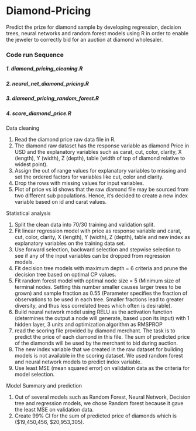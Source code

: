 # Diamond-Pricing

Predict the prize for diamond sample by developing regression, decision trees, neural networks and random forest models using R in order to enable the jeweler to correctly bid for an auction at diamond wholesaler.

### Code run Sequence
##### 1. diamond_pricing_cleaning.R
##### 2. neural_net_diamond_pricing.R
##### 3. diamond_pricing_random_forest.R
##### 4. score_diamond_price.R


Data cleaning

1.	Read the diamond price raw data file in R.
2.	The diamond raw dataset has the response variable as diamond Price in USD and the explanatory variables such as carat, cut, color, clarity, X (length), Y (width), Z (depth), table (width of top of diamond relative to widest point).
3.	Assign the out of range values for explanatory variables to missing and set the ordered factors for variables like cut, color and clarity.
4.	Drop the rows with missing values for input variables.
5.	Plot of price vs id shows that the raw diamond file may be sourced from two different sub populations. Hence, it’s decided to create a new index variable based on id and carat values.

Statistical analysis

1.	Split the clean data into 70/30 training and validation split.
2.	Fit linear regression model with price as response variable and carat, cut, color, clarity, X (length), Y (width), Z (depth), table and new index as explanatory variables on the training data set.
3.	Use forward selection, backward selection and stepwise selection to see if any of the input variables can be dropped from regression models.
4.	Fit decision tree models with maximum depth = 6 criteria and prune the decision tree based on optimal CP values. 
5.	Fit random forest model with optimal node size = 5 (Minimum size of terminal nodes. Setting this number smaller causes larger trees to be grown)
and sample fraction as 0.55 (Parameter specifies the fraction of observations to be used in each tree. Smaller fractions lead to greater diversity, and thus less correlated trees which often is desirable).
6.	Build neural network model using RELU as the activation function (determines the output a node will generate, based upon its input) with 1 hidden layer, 3 units and optimization algorithm as RMSPROP
7.	read the scoring file provided by diamond merchant. The task is to predict the price of each diamond in this file. The sum of predicted price of the diamonds will be used by the merchant to bid during auction.
8.	The new index variable that we created in the raw dataset for building models is not available in the scoring dataset. We used random forest and neural network models to predict index variable. 
9.	Use least MSE (mean squared error) on validation data as the criteria for model selection. 

Model Summary and prediction

1.	Out of several models such as Random Forest, Neural Network, Decision tree and regression models, we chose Random forest because it gave the least MSE on validation data.
2.	Create 99% CI for the sum of predicted price of diamonds which is ($19,450,456, $20,953,305).

